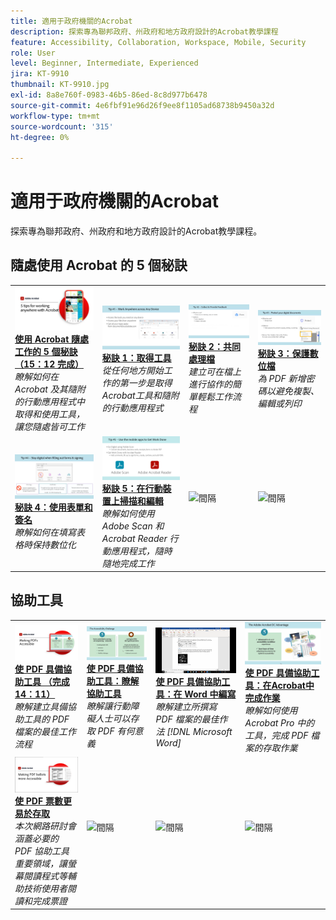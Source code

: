 ```yaml
---
title: 適用于政府機關的Acrobat
description: 探索專為聯邦政府、州政府和地方政府設計的Acrobat教學課程
feature: Accessibility, Collaboration, Workspace, Mobile, Security
role: User
level: Beginner, Intermediate, Experienced
jira: KT-9910
thumbnail: KT-9910.jpg
exl-id: 8a8e760f-0983-46b5-86ed-8c8d977b6478
source-git-commit: 4e6fbf91e96d26f9ee8f1105ad68738b9450a32d
workflow-type: tm+mt
source-wordcount: '315'
ht-degree: 0%

---
```


# 適用于政府機關的Acrobat

探索專為聯邦政府、州政府和地方政府設計的Acrobat教學課程。

## 隨處使用 Acrobat 的 5 個秘訣

<table style="table-layout:fixed">
<tr>
  <td>
    <a href="5-tips-for-working-anywhere-with-acrobat-dc-for-government.md">
      <img alt="使用 Acrobat 隨處工作的 5 個秘訣 （15：12 完成）" src="../../assets/5tipscomplete.png" />
    </a>
    <div>
    <a href="5-tips-for-working-anywhere-with-acrobat-dc-for-government.md"><strong>使用 Acrobat 隨處工作的 5 個秘訣 （15：12 完成）</strong></a>
    </div>
    <em>瞭解如何在 Acrobat 及其隨附的行動應用程式中取得和使用工具，讓您隨處皆可工作</em>
    <br>
  </td>
  <td>
    <a href="get-your-tools.md">
      <img alt="秘訣 1：取得工具" src="../../assets/Tip1.png" />
    </a>
    <div>
    <a href="get-your-tools.md"><strong>秘訣 1：取得工具</strong></a>
    </div>
    <em>從任何地方開始工作的第一步是取得Acrobat工具和隨附的行動應用程式</em>
    <br>
  </td>  
  <td>
    <a href="collaborate-on-documents.md">
      <img alt="秘訣 2：共同處理檔" src="../../assets/Tip2.png" />
    </a>
    <div>
    <a href="collaborate-on-documents.md"><strong>秘訣 2：共同處理檔</strong></a>
    </div>
    <em>建立可在檔上進行協作的簡單輕鬆工作流程</em>
    <br>
  </td>
  <td>
    <a href="protect-digital-documents.md">
      <img alt="提示：3Protect 數位檔" src="../../assets/Tip3.png" />
    </a>
    <div>
    <a href="protect-digital-documents.md"><strong>秘訣 3：保護數位檔</strong></a>
    </div>
    <em>為 PDF 新增密碼以避免複製、編輯或列印</em>
    <br>
  </td>
</tr>
  <td>
    <a href="work-with-forms-and-signatures.md">
      <img alt="秘訣 4：使用表單和簽名" src="../../assets/Tip4.png" />
    </a>
    <div>
    <a href="work-with-forms-and-signatures.md"><strong>秘訣 4：使用表單和簽名</strong></a>
    </div>
    <em>瞭解如何在填寫表格時保持數位化</em>
    <br>
  </td>
  <td>
    <a href="scan-and-edit-on-mobile.md">
      <img alt="秘訣 5：在行動裝置上掃描和編輯" src="../../assets/Tip5.png" />
    </a>
    <div>
    <a href="scan-and-edit-on-mobile.md"><strong>秘訣 5：在行動裝置上掃描和編輯</strong></a>
    </div>
    <em>瞭解如何使用 Adobe Scan 和 Acrobat Reader 行動應用程式，隨時隨地完成工作</em>
    <br>
  </td>
  <td>
   <img alt="間隔" src="../../assets/Grayspacer.png" />
    <div>
    <br>
  </td>
  <td>
   <img alt="間隔" src="../../assets/Grayspacer.png" />
    <div>
    <br>
  </td>
</tr>
</table>

## 協助工具

<table>
<tr>
  <td>
    <a href="making-pdfs-accessible.md">
      <img alt="使 PDF 具備協助工具 （完成 14：11）" src="../../assets/Accessiblecomplete.png" />
    </a>
    <div>
    <a href="making-pdfs-accessible.md"><strong>使 PDF 具備協助工具 （完成 14：11）</strong></a>
    </div>
    <em>瞭解建立具備協助工具的 PDF 檔案的最佳工作流程</em>
    <br>
  </td>
  <td>
    <a href="understanding-accessibility.md">
      <img alt="使 PDF 具備協助工具：瞭解協助工具" src="../../assets/Accessibiityunderstanding.png" />
    </a>
    <div>
    <a href="understanding-accessibility.md"><strong>使 PDF 具備協助工具：瞭解協助工具</strong></a>
    </div>
    <em>瞭解讓行動障礙人士可以存取 PDF 有何意義</em>
    <br>
  </td>  
  <td>
    <a href="collaborate-on-documents.md">
      <img alt="使 PDF 具備協助工具：在 Word 中編寫" src="../../assets/Accessibilityword.png" />
    </a>
    <div>
    <a href="collaborate-on-documents.md"><strong>使 PDF 具備協助工具：在 Word 中編寫</strong></a>
    </div>
    <em>瞭解建立所撰寫 PDF 檔案的最佳作法 [!DNL Microsoft Word]</em>
    <br>
  </td>
   <td>
    <a href="finishing-in-acrobat.md">
      <img alt="使 PDF 具備協助工具：在Acrobat中完成作業" src="../../assets/Accessibilityacrobat.png" />
    </a>
    <div>
    <a href="finishing-in-acrobat.md"><strong>使 PDF 具備協助工具：在Acrobat中完成作業</strong></a>
    </div>
    <em>瞭解如何使用 Acrobat Pro 中的工具，完成 PDF 檔案的存取作業</em>
    <br>
  </td>
</tr>
<tr>
  <td>
    <a href="making-pdf-ballots-accessible.md">
      <img alt="使 PDF 票數更易於存取" src="../../assets/Accessibleballots.png" />
    </a>
    <div>
    <a href="making-pdf-ballots-accessible.md"><strong>使 PDF 票數更易於存取</strong></a>
    </div>
    <em>本次網路研討會涵蓋必要的 PDF 協助工具重要領域，讓螢幕閱讀程式等輔助技術使用者閱讀和完成票證</em>
    <br>
  </td>  
  <td>
   <img alt="間隔" src="../../assets/Grayspacer.png" />
    <div>
    <br>
  </td>
  <td>
   <img alt="間隔" src="../../assets/Grayspacer.png" />
    <div>
    <br>
  </td>
  <td>
   <img alt="間隔" src="../../assets/Grayspacer.png" />
    <div>
    <br>
  </td>
</tr>
</table>
